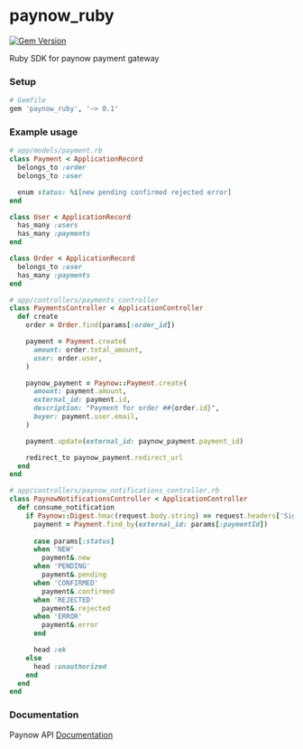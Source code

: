 # paynow_ruby
[gem]: https://rubygems.org/gems/paynow_ruby
[![Gem Version](https://badge.fury.io/rb/paynow_ruby.svg)][gem]

Ruby SDK for paynow payment gateway

### Setup

```ruby
# Gemfile
gem 'paynow_ruby', '~> 0.1'
```

### Example usage
```ruby
# app/models/payment.rb
class Payment < ApplicationRecord
  belongs_to :order
  belongs_to :user

  enum status: %i[new pending confirmed rejected error]
end

class User < ApplicationRecord
  has_many :users
  has_many :payments
end

class Order < ApplicationRecord
  belongs_to :user
  has_many :payments
end

# app/controllers/payments_controller
class PaymentsController < ApplicationController
  def create
    order = Order.find(params[:order_id])

    payment = Payment.create(
      amount: order.total_amount,
      user: order.user,
    )

    paynow_payment = Paynow::Payment.create(
      amount: payment.amount,
      external_id: payment.id,
      description: "Payment for order ##{order.id}",
      buyer: payment.user.email,
    )

    payment.update(external_id: paynow_payment.payment_id)

    redirect_to paynow_payment.redirect_url
  end
end

# app/controllers/paynow_notifications_controller.rb
class PaynowNotificationsController < ApplicationController
  def consume_notification
    if Paynow::Digest.hmac(request.body.string) == request.headers['Signature']
      payment = Payment.find_by(external_id: params[:paymentId])
      
      case params[:status]
      when 'NEW'
        payment&.new
      when 'PENDING'
        payment&.pending
      when 'CONFIRMED'
        payment&.confirmed
      when 'REJECTED'
        payment&.rejected
      when 'ERROR'
        payment&.error
      end

      head :ok
    else
      head :unauthorized
    end
  end
end

```

### Documentation

Paynow API [Documentation](https://docs.paynow.pl/)